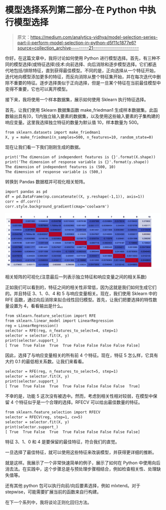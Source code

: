 # 模型选择系列第二部分-在 Python 中执行模型选择

> 原文：<https://medium.com/analytics-vidhya/model-selection-series-part-ii-perform-model-selection-in-python-d5f11c1877e6?source=collection_archive---------21----------------------->

你好。在这篇文章中，我将讨论如何使用 Python 进行模型选择。首先，有三种不同的模型选择(或特征选择)技术:向前选择、向后消除和逐步模型选择。它们都迭代地包括/排除特征，直到获得最佳模型。不同的是，正向选择从一个特征开始，迭代地向模型添加更多的特征，而反向消除从整个特征集开始，并在每次迭代中删除不重要的特征。逐步选择类似于正向选择，但是一旦某个特征在当前最佳模型中变得不重要，它也可以离开模型。

接下来，我将使用一个样本数据集，展示如何使用 Sklearn 执行特征选择。

首先，让我们使用 Sklearn 数据集函数 make_friedman1 生成样本数据集。此函数输出具有[0，1]内独立输入要素的数据集，以及使用这些输入要素的子集构建的响应变量。这里我选择独立特征的数量为默认值 10，样本数量为 500。

```
from sklearn.datasets import make_friedman1
X, y = make_friedman1(n_samples=500, n_features=10, random_state=0)
```

现在让我们看一下我们刚刚生成的数据。

```
print('The dimension of independent features is {}'.format(X.shape))
print('The dimension of response variable is {}'.format(y.shape))
The dimension of independent features is (500, 10)
The dimension of response variable is (500,)
```

转换到 Pandas 数据框并可视化相关矩阵。

```
import pandas as pd
df = pd.DataFrame(np.concatenate((X, y.reshape(-1,1)), axis=1))
corr = df.corr()
corr.style.background_gradient(cmap='coolwarm')
```

![](img/7e9b004a55276882a30cdcaabd492679.png)

相关矩阵的可视化(注意最后一列表示独立特征和响应变量之间的相关系数)

正如我们可以看到的，特征之间的相关性非常低，因为这就是我们如何生成它们的。并且特征 3、1、0、4 和 5 与响应变量相关。现在，我们使用 Sklearn 中的 RFE 函数，通过向后消除来拟合线性回归模型。首先，让我们把要选择的特性数量设置为 4，看看输出是什么。

```
from sklearn.feature_selection import RFE
from sklearn.linear_model import LinearRegression
reg = LinearRegression()
selector = RFE(reg, n_features_to_select=4, step=1)
selector = selector.fit(X, y)
print(selector.support_)
[ True  True False  True  True False False False False False]
```

因此，选择了与响应变量相关的所有前 4 个特征。现在，特征 5 怎么样，它具有大约 0.1 的最低相关系数。让我们来看看。

```
selector = RFE(reg, n_features_to_select=5, step=1)
selector = selector.fit(X, y)
print(selector.support_)
[ True  True False  True  True False False False False  True]
```

不幸的是，功能 5 这次没有被选中。然而，考虑到相关性相对较弱，在模型中保留 4 个特征似乎是一个合理的选择。RFECV 可以给出最佳数量的特征。

```
from sklearn.feature_selection import RFECV
selector = RFECV(reg, step=1, cv=5)
selector = selector.fit(X, y)
print(selector.support_)
[ True  True False  True  True False False False False False]
```

特征 3、1、0 和 4 是要保留的最佳特征，符合我们的直觉。

一旦选择了最佳特征，就可以使用这些特征来改装模型，并获得更详细的推断。

就是这样。我展示了一个非常快速简单的例子，展示了如何在 Python 中使用向后消去法。在实践中，这个步骤总是与预处理步骤相结合，例如检查相关性、处理缺失值等。

还有其他 python 包可以执行向前/向后要素选择，例如 mlxtend。对于 stepwise，可能需要扩展当前的函数来自行构建。

在下一个系列中，我将谈论正则化回归方法。